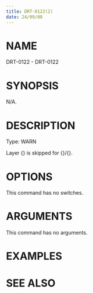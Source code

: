 ```yaml
---
title: DRT-0122(2)
date: 24/09/08
---
```


# NAME

DRT-0122 - DRT-0122

# SYNOPSIS

N/A.

# DESCRIPTION

Type: WARN

Layer {} is skipped for {}/{}.

# OPTIONS

This command has no switches.

# ARGUMENTS

This command has no arguments.

# EXAMPLES

# SEE ALSO
